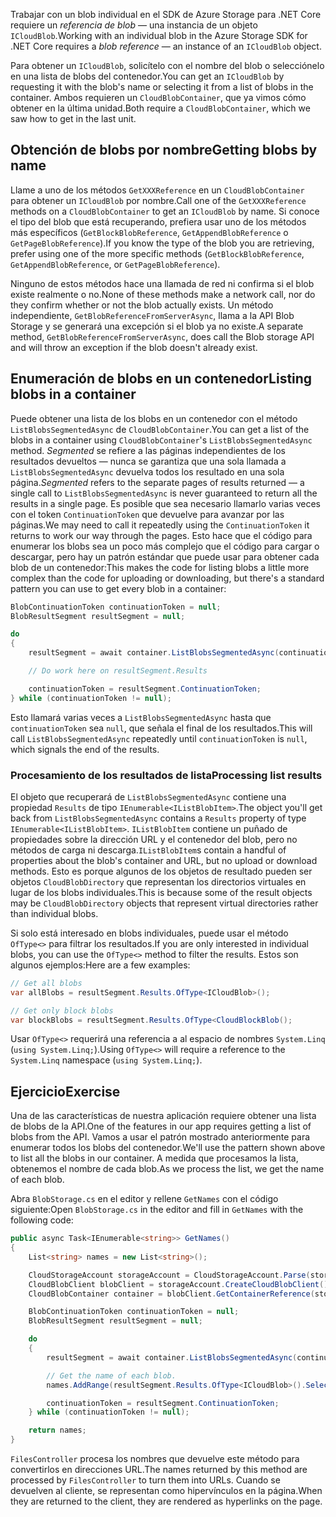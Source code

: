 <span data-ttu-id="97139-101">Trabajar con un blob individual en el SDK de Azure Storage para .NET Core requiere un *referencia de blob* &mdash; una instancia de un objeto `ICloudBlob`.</span><span class="sxs-lookup"><span data-stu-id="97139-101">Working with an individual blob in the Azure Storage SDK for .NET Core requires a *blob reference* &mdash; an instance of an `ICloudBlob` object.</span></span>

<span data-ttu-id="97139-102">Para obtener un `ICloudBlob`, solicítelo con el nombre del blob o selecciónelo en una lista de blobs del contenedor.</span><span class="sxs-lookup"><span data-stu-id="97139-102">You can get an `ICloudBlob` by requesting it with the blob's name or selecting it from a list of blobs in the container.</span></span> <span data-ttu-id="97139-103">Ambos requieren un `CloudBlobContainer`, que ya vimos cómo obtener en la última unidad.</span><span class="sxs-lookup"><span data-stu-id="97139-103">Both require a `CloudBlobContainer`, which we saw how to get in the last unit.</span></span>

## <a name="getting-blobs-by-name"></a><span data-ttu-id="97139-104">Obtención de blobs por nombre</span><span class="sxs-lookup"><span data-stu-id="97139-104">Getting blobs by name</span></span>

<span data-ttu-id="97139-105">Llame a uno de los métodos `GetXXXReference` en un `CloudBlobContainer` para obtener un `ICloudBlob` por nombre.</span><span class="sxs-lookup"><span data-stu-id="97139-105">Call one of the `GetXXXReference` methods on a `CloudBlobContainer` to get an `ICloudBlob` by name.</span></span> <span data-ttu-id="97139-106">Si conoce el tipo del blob que está recuperando, prefiera usar uno de los métodos más específicos (`GetBlockBlobReference`, `GetAppendBlobReference` o `GetPageBlobReference`).</span><span class="sxs-lookup"><span data-stu-id="97139-106">If you know the type of the blob you are retrieving, prefer using one of the more specific methods (`GetBlockBlobReference`, `GetAppendBlobReference`, or `GetPageBlobReference`).</span></span>

<span data-ttu-id="97139-107">Ninguno de estos métodos hace una llamada de red ni confirma si el blob existe realmente o no.</span><span class="sxs-lookup"><span data-stu-id="97139-107">None of these methods make a network call, nor do they confirm whether or not the blob actually exists.</span></span> <span data-ttu-id="97139-108">Un método independiente, `GetBlobReferenceFromServerAsync`, llama a la API Blob Storage y se generará una excepción si el blob ya no existe.</span><span class="sxs-lookup"><span data-stu-id="97139-108">A separate method, `GetBlobReferenceFromServerAsync`, does call the Blob storage API and will throw an exception if the blob doesn't already exist.</span></span>

## <a name="listing-blobs-in-a-container"></a><span data-ttu-id="97139-109">Enumeración de blobs en un contenedor</span><span class="sxs-lookup"><span data-stu-id="97139-109">Listing blobs in a container</span></span>

<span data-ttu-id="97139-110">Puede obtener una lista de los blobs en un contenedor con el método `ListBlobsSegmentedAsync` de `CloudBlobContainer`.</span><span class="sxs-lookup"><span data-stu-id="97139-110">You can get a list of the blobs in a container using `CloudBlobContainer`'s `ListBlobsSegmentedAsync` method.</span></span> <span data-ttu-id="97139-111">*Segmented* se refiere a las páginas independientes de los resultados devueltos &mdash; nunca se garantiza que una sola llamada a `ListBlobsSegmentedAsync` devuelva todos los resultado en una sola página.</span><span class="sxs-lookup"><span data-stu-id="97139-111">*Segmented* refers to the separate pages of results returned &mdash; a single call to `ListBlobsSegmentedAsync` is never guaranteed to return all the results in a single page.</span></span> <span data-ttu-id="97139-112">Es posible que sea necesario llamarlo varias veces con el token `ContinuationToken` que devuelve para avanzar por las páginas.</span><span class="sxs-lookup"><span data-stu-id="97139-112">We may need to call it repeatedly using the `ContinuationToken` it returns to work our way through the pages.</span></span> <span data-ttu-id="97139-113">Esto hace que el código para enumerar los blobs sea un poco más complejo que el código para cargar o descargar, pero hay un patrón estándar que puede usar para obtener cada blob de un contenedor:</span><span class="sxs-lookup"><span data-stu-id="97139-113">This makes the code for listing blobs a little more complex than the code for uploading or downloading, but there's a standard pattern you can use to get every blob in a container:</span></span>

```csharp
BlobContinuationToken continuationToken = null;
BlobResultSegment resultSegment = null; 

do
{
    resultSegment = await container.ListBlobsSegmentedAsync(continuationToken);

    // Do work here on resultSegment.Results

    continuationToken = resultSegment.ContinuationToken;
} while (continuationToken != null);
```

<span data-ttu-id="97139-114">Esto llamará varias veces a `ListBlobsSegmentedAsync` hasta que `continuationToken` sea `null`, que señala el final de los resultados.</span><span class="sxs-lookup"><span data-stu-id="97139-114">This will call `ListBlobsSegmentedAsync` repeatedly until `continuationToken` is `null`, which signals the end of the results.</span></span>

### <a name="processing-list-results"></a><span data-ttu-id="97139-115">Procesamiento de los resultados de lista</span><span class="sxs-lookup"><span data-stu-id="97139-115">Processing list results</span></span>

<span data-ttu-id="97139-116">El objeto que recuperará de `ListBlobsSegmentedAsync` contiene una propiedad `Results` de tipo `IEnumerable<IListBlobItem>`.</span><span class="sxs-lookup"><span data-stu-id="97139-116">The object you'll get back from `ListBlobsSegmentedAsync` contains a `Results` property of type `IEnumerable<IListBlobItem>`.</span></span> <span data-ttu-id="97139-117">`IListBlobItem` contiene un puñado de propiedades sobre la dirección URL y el contenedor del blob, pero no métodos de carga ni descarga.</span><span class="sxs-lookup"><span data-stu-id="97139-117">`IListBlobItem`s contain a handful of properties about the blob's container and URL, but no upload or download methods.</span></span> <span data-ttu-id="97139-118">Esto es porque algunos de los objetos de resultado pueden ser objetos `CloudBlobDirectory` que representan los directorios virtuales en lugar de los blobs individuales.</span><span class="sxs-lookup"><span data-stu-id="97139-118">This is because some of the result objects may be `CloudBlobDirectory` objects that represent virtual directories rather than individual blobs.</span></span>

<span data-ttu-id="97139-119">Si solo está interesado en blobs individuales, puede usar el método `OfType<>` para filtrar los resultados.</span><span class="sxs-lookup"><span data-stu-id="97139-119">If you are only interested in individual blobs, you can use the `OfType<>` method to filter the results.</span></span> <span data-ttu-id="97139-120">Estos son algunos ejemplos:</span><span class="sxs-lookup"><span data-stu-id="97139-120">Here are a few examples:</span></span>

```csharp
// Get all blobs
var allBlobs = resultSegment.Results.OfType<ICloudBlob>();

// Get only block blobs
var blockBlobs = resultSegment.Results.OfType<CloudBlockBlob();
```

<span data-ttu-id="97139-121">Usar `OfType<>` requerirá una referencia a al espacio de nombres `System.Linq` (`using System.Linq;`).</span><span class="sxs-lookup"><span data-stu-id="97139-121">Using `OfType<>` will require a reference to the `System.Linq` namespace (`using System.Linq;`).</span></span>

## <a name="exercise"></a><span data-ttu-id="97139-122">Ejercicio</span><span class="sxs-lookup"><span data-stu-id="97139-122">Exercise</span></span>

<span data-ttu-id="97139-123">Una de las características de nuestra aplicación requiere obtener una lista de blobs de la API.</span><span class="sxs-lookup"><span data-stu-id="97139-123">One of the features in our app requires getting a list of blobs from the API.</span></span> <span data-ttu-id="97139-124">Vamos a usar el patrón mostrado anteriormente para enumerar todos los blobs del contenedor.</span><span class="sxs-lookup"><span data-stu-id="97139-124">We'll use the pattern shown above to list all the blobs in our container.</span></span> <span data-ttu-id="97139-125">A medida que procesamos la lista, obtenemos el nombre de cada blob.</span><span class="sxs-lookup"><span data-stu-id="97139-125">As we process the list, we get the name of each blob.</span></span>

<span data-ttu-id="97139-126">Abra `BlobStorage.cs` en el editor y rellene `GetNames` con el código siguiente:</span><span class="sxs-lookup"><span data-stu-id="97139-126">Open `BlobStorage.cs` in the editor and fill in `GetNames` with the following code:</span></span>

```csharp
public async Task<IEnumerable<string>> GetNames()
{
    List<string> names = new List<string>();

    CloudStorageAccount storageAccount = CloudStorageAccount.Parse(storageConfig.ConnectionString);
    CloudBlobClient blobClient = storageAccount.CreateCloudBlobClient();
    CloudBlobContainer container = blobClient.GetContainerReference(storageConfig.FileContainerName);

    BlobContinuationToken continuationToken = null;
    BlobResultSegment resultSegment = null;

    do
    {
        resultSegment = await container.ListBlobsSegmentedAsync(continuationToken);

        // Get the name of each blob.
        names.AddRange(resultSegment.Results.OfType<ICloudBlob>().Select(b => b.Name));

        continuationToken = resultSegment.ContinuationToken;
    } while (continuationToken != null);

    return names;
}
```

<span data-ttu-id="97139-127">`FilesController` procesa los nombres que devuelve este método para convertirlos en direcciones URL.</span><span class="sxs-lookup"><span data-stu-id="97139-127">The names returned by this method are processed by `FilesController` to turn them into URLs.</span></span> <span data-ttu-id="97139-128">Cuando se devuelven al cliente, se representan como hipervínculos en la página.</span><span class="sxs-lookup"><span data-stu-id="97139-128">When they are returned to the client, they are rendered as hyperlinks on the page.</span></span>